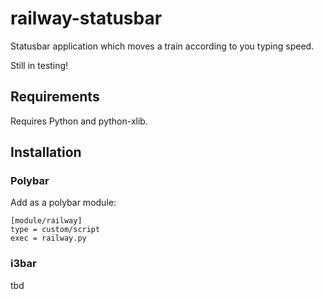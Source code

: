 # railway-statusbar
Statusbar application which moves a train according to you typing speed.

Still in testing!


## Requirements
Requires Python and python-xlib.


## Installation

### Polybar
Add as a polybar module:
```
[module/railway]
type = custom/script
exec = railway.py
```

### i3bar
tbd
